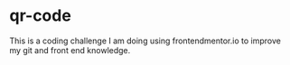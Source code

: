 # qr-code

This is a coding challenge I am doing using frontendmentor.io to improve my git and front end knowledge.
